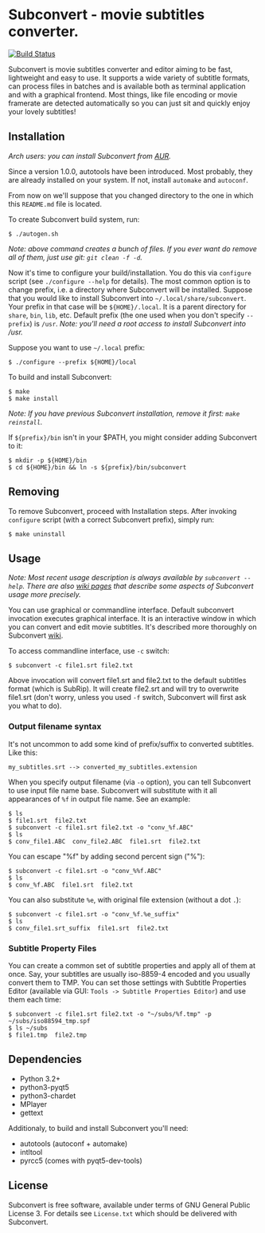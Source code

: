 Subconvert - movie subtitles converter.
====================

[![Build Status](https://travis-ci.org/mgoral/subconvert.svg?branch=master)](https://travis-ci.org/mgoral/subconvert)

Subconvert is movie subtitles converter and editor aiming to be fast,
lightweight and easy to use. It supports a wide variety of subtitle formats, can
process files in batches and is available both as terminal application and with
a graphical frontend. Most things, like file encoding or movie framerate are
detected automatically so you can just sit and quickly enjoy your lovely
subtitles!

## Installation
*Arch users: you can install Subconvert from [AUR][aur].*

Since a version 1.0.0, autotools have been introduced. Most probably, they are already installed on
your system. If not, install `automake` and `autoconf`.

From now on we'll suppose that you changed directory to the one in which this `README.md` file is
located.

To create Subconvert build system, run:

```
$ ./autogen.sh
```

*Note: above command creates a bunch of files. If you ever want do remove all of them, just use
git: `git clean -f -d`.*

Now it's time to configure your build/installation. You do this via `configure` script (see
`./configure --help` for details). The most common option is to change prefix, i.e. a directory
where Subconvert will be installed. Suppose that you would like to install Subconvert into
`~/.local/share/subconvert`. Your prefix in that case will be `${HOME}/.local`. It is a parent
directory for `share`, `bin`, `lib`, etc. Default prefix (the one used when you don't specify
`--prefix`) is `/usr`. *Note: you'll need a root access to install Subconvert into /usr.*

Suppose you want to use `~/.local` prefix:

```
$ ./configure --prefix ${HOME}/local
```

To build and install Subconvert:

```
$ make
$ make install
```

*Note: If you have previous Subconvert installation, remove it first: `make reinstall`.*

If `${prefix}/bin` isn't in your $PATH, you might consider adding Subconvert to it:

```
$ mkdir -p ${HOME}/bin
$ cd ${HOME}/bin && ln -s ${prefix}/bin/subconvert
```

## Removing
To remove Subconvert, proceed with Installation steps. After invoking `configure` script (with a
correct Subconvert prefix), simply run:

```
$ make uninstall
```

## Usage
*Note: Most recent usage description is always available by `subconvert --help`. There are also
[wiki pages][wiki] that describe some aspects of Subconvert usage more precisely.*

You can use graphical or commandline interface. Default subconvert invocation executes graphical
interface. It is an interactive window in which you can convert and edit movie subtitles. It's
described more thoroughly on Subconvert [wiki][wiki-gui].

To access commandline interface, use `-c` switch:

```
$ subconvert -c file1.srt file2.txt
```

Above invocation will convert file1.srt and file2.txt to the default subtitles format (which is
SubRip). It will create file2.srt and will try to overwrite file1.srt (don't worry, unless you used
`-f` switch, Subconvert will first ask you what to do).

### Output filename syntax
It's not uncommon to add some kind of prefix/suffix to converted subtitles. Like this:

```
my_subtitles.srt --> converted_my_subtitles.extension
```

When you specify output filename (via `-o` option), you can tell Subconvert to use input file name
base. Subconvert will substitute with it all appearances of `%f` in output file name. See an
example:

```
$ ls
$ file1.srt  file2.txt
$ subconvert -c file1.srt file2.txt -o "conv_%f.ABC"
$ ls
$ conv_file1.ABC  conv_file2.ABC  file1.srt  file2.txt
```

You can escape "%f" by adding second percent sign ("%"):
```
$ subconvert -c file1.srt -o "conv_%%f.ABC"
$ ls
$ conv_%f.ABC  file1.srt  file2.txt
```

You can also substitute `%e`, with original file extension (without a dot `.`):

```
$ subconvert -c file1.srt -o "conv_%f.%e_suffix"
$ ls
$ conv_file1.srt_suffix  file1.srt  file2.txt
```

### Subtitle Property Files
You can create a common set of subtitle properties and apply all of them at once. Say, your
subtitles are usually iso-8859-4 encoded and you usually convert them to TMP. You can set those
settings with Subtitle Properties Editor (available via GUI: `Tools -> Subtitle Properties Editor`)
 and use them each time:

```
$ subconvert -c file1.srt file2.txt -o "~/subs/%f.tmp" -p ~/subs/iso88594_tmp.spf
$ ls ~/subs
$ file1.tmp  file2.tmp
```

## Dependencies
* Python 3.2+
* python3-pyqt5
* python3-chardet
* MPlayer
* gettext

Additionaly, to build and install Subconvert you'll need:
* autotools (autoconf + automake)
* intltool
* pyrcc5 (comes with pyqt5-dev-tools)

## License
Subconvert is free software, available under terms of GNU General Public License 3. For details see
`License.txt` which should be delivered with Subconvert.

[wiki]: https://github.com/mgoral/subconvert/wiki
[wiki-gui]: https://github.com/mgoral/subconvert/wiki/Graphical-User-Interface
[aur]: https://aur.archlinux.org/packages/subconvert/
